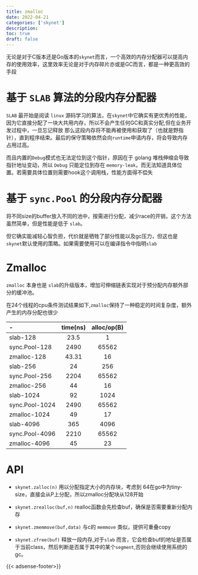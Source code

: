 ```yaml
---
title: zmalloc
date: 2022-04-21
categories: ['skynet']
description: 
toc: true
draft: false
---
```





无论是对于C版本还是Go版本的`skynet`而言，一个高效的内存分配器可以提高内存的使用效率，这里效率无论是对于内存碎片亦或是GC而言，都是一种更高效的手段


# 基于 `SLAB` 算法的分段内存分配器

`SLAB` 最开始是阅读 `linux` 源码学习的算法，在`skynet`中它确实有更优秀的性能，因为它直接分配了一块大共用内存，所以不会产生任何GC和真实分配,但在业务开发过程中，一旦忘记释放 那么这段内存将不能再被使用和获取了（也就是野指针），直到程序结束。最后的保守策略依然会向`runtime`申请内存，将会导致内存占用过高。

而且内置的`Debug`模式也无法定位到这个指针，原因在于 golang 堆栈伸缩会导致指针地址变动，所以 `Debug` 只能定位到存在 `memory-leak`，而无法知道具体位置。若需要具体位置则需要hook这个调用栈，性能方面得不偿失



# 基于 `sync.Pool` 的分段内存分配器

将不同size的buffer放入不同的池中，按需进行分配，减少race的开销，这个方法虽然简单，但是性能是低于 `slab`。

但它确实能减轻心智负担，代价就是牺牲了部分性能以及gc压力，但这也是`skynet`默认使用的策略。如果需要使用可以在编译指令中指明`slab`


# Zmalloc

`zmalloc` 本身也是 `slab`的升级版本，增加可伸缩链表实现对于预分配内存额外部分的缓冲池。

在24个线程的cpu条件测试结果如下,`zmalloc`保持了一种稳定的时间复杂度，额外产生的内存分配也很少

| -              | time(ns) | alloc/op(B) |
| :------------- | :------: | :---------: |
| slab-128       |   23.5   |      1      |
| sync.Pool-128  |   2490   |    65562    |
| zmalloc-128    |  43.31   |     16      |
| slab-256       |    24    |     256     |
| sync.Pool-256  |   2204   |    65562    |
| zmalloc-256    |    44    |     16      |
| slab-1024      |    92    |    1024     |
| sync.Pool-1024 |   2490   |    65562    |
| zmalloc-1024   |    49    |     17      |
| slab-4096      |   365    |    4096     |
| sync.Pool-4096 |   2210   |    65562    |
| zmalloc-4096   |    45    |     23      |

# API

+ `skynet.zalloc(n)` 用以分配指定大小的内存块，考虑到 64在go中为tiny-size，直接会从P上分配，所以zmalloc分配块从128开始

+ `skynet.zrealloc(buf,n)` realloc函数会先检查buf，确保是否需要重新分配内存

+ `skynet.zmemmove(buf,data)` 与c的 `memmove` 类似，提供可重叠copy

+ `skynet.zfree(buf)` 释放一段内存,对于`slab` 而言，它会检查buf的地址是否属于当前class，然后判断是否属于其中的某个`segment`,否则会继续使用系统的gc。


{{< adsense-footer>}}
